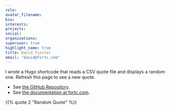 ```yaml
---
role: 
avatar_filename:
bio: 
interests:
projects:
social:
organizations:
superuser: true
highlight_name: true
title: David Finster
email: "david@fortc.com"
---
```


I wrote a Hugo shortcode that reads a CSV quote file and displays a random one. Refresh this page to see a new quote.

* See [the GitHub Repository](https://github.com/dfinr/hugo-random-quotes).
* See [the documentation at fortc.com](https://www.fortc.com/hugo-random-quotes/).

{{% quote 2 "Random Quote" %}}
